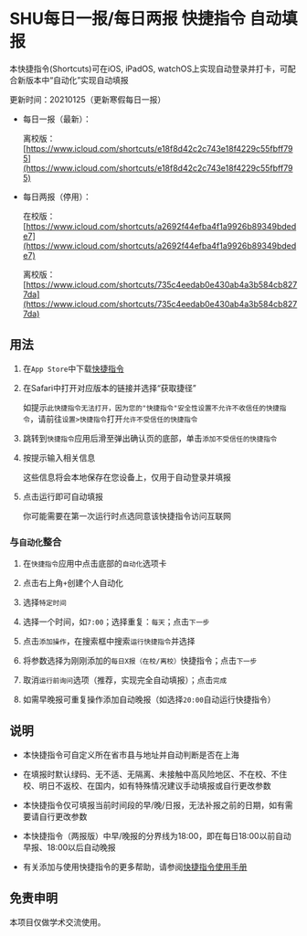 # SHU每日一报/每日两报 快捷指令 自动填报

本快捷指令(Shortcuts)可在iOS, iPadOS, watchOS上实现自动登录并打卡，可配合新版本中“自动化”实现自动填报

更新时间：20210125（更新寒假每日一报）

 - 每日一报（最新）：

    离校版：[https://www.icloud.com/shortcuts/e18f8d42c2c743e18f4229c55fbff795](https://www.icloud.com/shortcuts/e18f8d42c2c743e18f4229c55fbff795)

 - 每日两报（停用）：
  
    在校版：[https://www.icloud.com/shortcuts/a2692f44efba4f1a9926b89349bdede7](https://www.icloud.com/shortcuts/a2692f44efba4f1a9926b89349bdede7)

    离校版：[https://www.icloud.com/shortcuts/735c4eedab0e430ab4a3b584cb8277da](https://www.icloud.com/shortcuts/735c4eedab0e430ab4a3b584cb8277da)


## 用法

1. 在`App Store`中下载[快捷指令](https://apps.apple.com/cn/app/%E5%BF%AB%E6%8D%B7%E6%8C%87%E4%BB%A4/id1462947752)

2. 在Safari中打开对应版本的链接并选择“获取捷径”

    如提示`此快捷指令无法打开，因为您的"快捷指令"安全性设置不允许不收信任的快捷指令`，请前往`设置>快捷指令`打开`允许不受信任的快捷指令`

3. 跳转到`快捷指令`应用后滑至弹出确认页的底部，单击`添加不受信任的快捷指令`

4. 按提示输入相关信息

    这些信息将会本地保存在您设备上，仅用于自动登录并填报

5. 点击运行即可自动填报

    你可能需要在第一次运行时点选同意该快捷指令访问互联网

### 与`自动化`整合

1. 在`快捷指令`应用中点击底部的`自动化`选项卡

2. 点击右上角`+`创建个人自动化

3. 选择`特定时间`

4. 选择一个时间，如`7:00`；选择重复：`每天`；点击`下一步`

5. 点击`添加操作`，在搜索框中搜索`运行快捷指令`并选择

6. 将参数选择为刚刚添加的`每日X报（在校/离校）`快捷指令；点击`下一步`

7. 取消`运行前询问`选项（推荐，实现完全自动填报）；点击`完成`

8. 如需早晚报可重复操作添加自动晚报（如选择`20:00`自动运行快捷指令）

## 说明

 - 本快捷指令可自定义所在省市县与地址并自动判断是否在上海

 - 在填报时默认绿码、无不适、无隔离、未接触中高风险地区、不在校、不住校、明日不返校、在国内，如有特殊情况建议手动填报或自行更改参数

 - 本快捷指令仅可填报当前时间段的早/晚/日报，无法补报之前的日期，如有需要请自行更改参数

 - 本快捷指令（两报版）中早/晚报的分界线为18:00，即在每日18:00以前自动早报、18:00以后自动晚报

 - 有关添加与使用快捷指令的更多帮助，请参阅[快捷指令使用手册](https://support.apple.com/zh-cn/guide/shortcuts/welcome/ios)

## 免责申明

本项目仅做学术交流使用。

